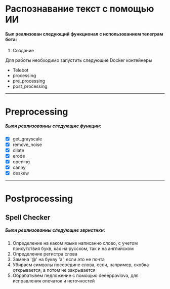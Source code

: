 # Распознавание текст с помощью ИИ
#### Был реализован следующий функционал с использованием телеграм бота:
1. Создание 


Для работы необходимо запустить следующие Docker контейнеры
- Telebot
- processing
- pre_processing
- post_processing



---
# Preprocessing
##### Были реализованны следующие функции:
- [X] get_grayscale
- [X] remove_noise
- [X] dilate
- [X] erode
- [X] opening
- [X] canny
- [X] deskew

---
# Postprocessing
## Spell Checker
##### Были реализованны следующие эвристики:
1. Определение на каком языке написанно слово, с учетом присутствия букв, как на русском, так и на английском
2. Определение регистра слова
3. Замена '@' на букву 'а', если это не почта
4. Убираем символы посередине слова, если, например, скобка открывается, а потом не закрывается
5. Обрабатывем педложение с помощью deeeppavlova, для исправления опечаток и неточностей
